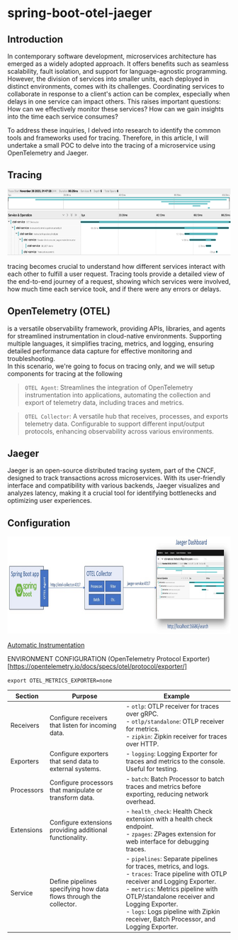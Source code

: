 # spring-boot-otel-jaeger
## Introduction
In contemporary software development, microservices architecture has emerged as a widely adopted approach. It offers benefits such as seamless scalability, fault isolation, and support for language-agnostic programming. However, the division of services into smaller units, each deployed in distinct environments, comes with its challenges. Coordinating services to collaborate in response to a client's action can be complex, especially when delays in one service can impact others. This raises important questions: How can we effectively monitor these services? How can we gain insights into the time each service consumes?

To address these inquiries, I delved into research to identify the common tools and frameworks used for tracing. Therefore, in this article, I will undertake a small POC to delve into the tracing of a microservice using OpenTelemetry and Jaeger.

## Tracing
<p align="center">
  <img src="images/exmaple-tracing.png" alt="image description" width="600" height="150">
</p>

tracing becomes crucial to understand how different services interact with each other to fulfill a user request. Tracing tools provide a detailed view of the end-to-end journey of a request, showing which services were involved, how much time each service took, and if there were any errors or delays.

## OpenTelemetry (OTEL)
is a versatile observability framework, providing APIs, libraries, and agents for streamlined instrumentation in cloud-native environments. Supporting multiple languages, it simplifies tracing, metrics, and logging, ensuring detailed performance data capture for effective monitoring and troubleshooting.\
In this scenario, we're going to focus on tracing only, and we will setup components for tracing at the following
>`OTEL Agent`: Streamlines the integration of OpenTelemetry instrumentation into applications, automating the collection and export of telemetry data, including traces and metrics.

>`OTEL Collector`: A versatile hub that receives, processes, and exports telemetry data. Configurable to support different input/output protocols, enhancing observability across various environments.


## Jaeger
Jaeger is an open-source distributed tracing system, part of the CNCF, designed to track transactions across microservices. With its user-friendly interface and compatibility with various backends, Jaeger visualizes and analyzes latency, making it a crucial tool for identifying bottlenecks and optimizing user experiences.

## Configuration
<p align="center">
  <img src="images/otel-jaeger.jpg" alt="image description" width="860" height="220">
</p>


[Automatic Instrumentation](https://opentelemetry.io/docs/instrumentation/java/automatic/)


ENVIRONMENT CONFIGURATION
(OpenTelemetry Protocol Exporter)[https://opentelemetry.io/docs/specs/otel/protocol/exporter/]

`export OTEL_METRICS_EXPORTER=none`

| Section   | Purpose                                                           | Example                                                                                                              |
|-----------|-------------------------------------------------------------------|----------------------------------------------------------------------------------------------------------------------|
| Receivers | Configure receivers that listen for incoming data.               | - `otlp`: OTLP receiver for traces over gRPC.<br/> - `otlp/standalone`: OTLP receiver for metrics.<br/> - `zipkin`: Zipkin receiver for traces over HTTP.                       |
| Exporters | Configure exporters that send data to external systems.          | - `logging`: Logging Exporter for traces and metrics to the console. Useful for testing.                               |
| Processors| Configure processors that manipulate or transform data.          | - `batch`: Batch Processor to batch traces and metrics before exporting, reducing network overhead.                  |
| Extensions| Configure extensions providing additional functionality.          | - `health_check`: Health Check extension with a health check endpoint.<br/> - `zpages`: ZPages extension for web interface for debugging traces.                        |
| Service   | Define pipelines specifying how data flows through the collector.| - `pipelines`: Separate pipelines for traces, metrics, and logs.<br/> - `traces`: Trace pipeline with OTLP receiver and Logging Exporter.<br/> - `metrics`: Metrics pipeline with OTLP/standalone receiver and Logging Exporter.<br/> - `logs`: Logs pipeline with Zipkin receiver, Batch Processor, and Logging Exporter. |
